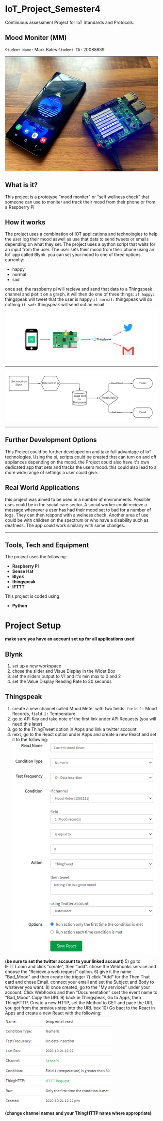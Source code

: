 # IoT_Project_Semester4
Continuous assessment Project for IoT Standards and Protocols.

## Mood Moniter (MM)
`Student Name:` Mark Bates
`Student ID:` 20088639

![](images/image2.jpeg)

## What is it?

This project is a prototype "mood moniter" or "self wellness check" that someone can use to moniter and track their mood from their phone or from a Raspberry Pi

## How it works

The project uses a combination of IOT applications and technologies to help the user log their mood aswell as use that data to send tweets or emails depending on what they set.
The project uses a python script that waits for an input from the user. The user sets their mood from their phone using an IoT app called Blynk. you can set your mood to one of
three options currently:
- happy
- normal
- sad

once set, the raspberry pi will recieve and send that data to a Thingspeak channel and plot it on a graph. it will then do one of three things:
`if happy:` thingspeak will tweet that the user is happy
`if normal:` thingspeak will do nothing
`if sad:` thingspeak will send out an email

![](images/image1.jpeg)

---

![](images/image3.jpeg)

---

## Further Development Options

This Project could be further developed on and take full advantage of IoT technologies. Using the pi, scripts could be created that can turn on and off appliances depending
on the mood. the Project could also have it's own dedicated app that sets and tracks the users mood. this could also lead to a more wide range of settings a user could give.

## Real World Applications

this project was aimed to be used in a number of environments. Possible uses could be in the social care sector. A social worker could recieve a message whenever a user has had their mood set to bad for a number of logs. They can then respond with a welness check.
Another area of use could be with children on the spectrum or who have a disability such as deafness. The app could work similarly with some changes.

---

## Tools, Tech and Equipment
The project uses the following:
- **Raspberry Pi**
- **Sense Hat**
- **Blynk**
- **thingspeak**
- **IFTTT**

This project is coded using:
- **Python**

# Project Setup
**make sure you have an account set up for all applications used**
## Blynk

1) set up a new workspace
2) chose the slider and Vlaue Display in the Widet Box
3) set the sliders output to V1 and it's min max to 0 and 2
4) set the Value Display Reading Rate to 30 seconds

## Thingspeak

1) create a new channel called Mood Meter with two fields: `field 1:` Mood Records, `field 2:` Temperature
2) go to API Key and take note of the first link under API Requests (you will need this later)
3) go to the ThingTweet option in Apps and link a twitter account 
4) next, go to the React option under Apps and create a new React and set it to the following:
![](images/image4.jpeg)

**(be sure to set the twitter account to your linked account)**
5) go to IFTTT.com and click "create", then "add". chose the Webhooks service and choose the "Recieve a web request" option.
6) give it the name "Bad_Mood" and then create the trigger
7) click "Add" for the Then That card and chose Email. connect your email and set the Subject and Body to whatever you want.
8) once created, go to the "My services" under your account. Click Webhooks and then "Documentation" cset the event name to "Bad_Mood"
Copy the URL
9) back in Thingspeak, Go to Apps, then ThingHTTP. Create a new HTTP, set the Method to GET and pace the URL you got from the previous step into the URL box
10) Go bact to the React in Apps and create a new React with the following:
![](images/image5.jpeg)

**(change channel names and your ThingHTTP name where appropriate)**
